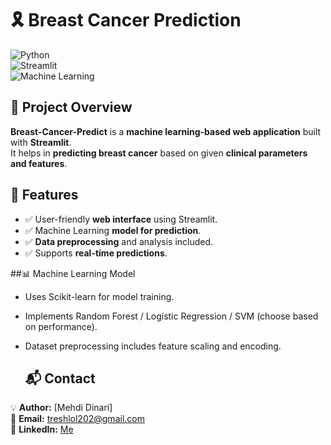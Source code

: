 # 🎗️ Breast Cancer Prediction  

![Python](https://img.shields.io/badge/Python-3.8+-blue.svg)  
![Streamlit](https://img.shields.io/badge/Streamlit-WebApp-red)  
![Machine Learning](https://img.shields.io/badge/Machine%20Learning-Sklearn-green)  

## 📝 Project Overview  

**Breast-Cancer-Predict** is a **machine learning-based web application** built with **Streamlit**.  
It helps in **predicting breast cancer** based on given **clinical parameters and features**.  

## 🚀 Features  

- ✅ User-friendly **web interface** using Streamlit.  
- ✅ Machine Learning **model for prediction**.  
- ✅ **Data preprocessing** and analysis included.  
- ✅ Supports **real-time predictions**.  


##📊 Machine Learning Model
- Uses Scikit-learn for model training.
- Implements Random Forest / Logistic Regression / SVM (choose based on performance).
- Dataset preprocessing includes feature scaling and encoding.

  ## 📬 Contact  

💡 **Author:** [Mehdi Dinari]  
📧 **Email:** [treshlol202@gmail.com](mailto:treshlol202@gmail.com)  
🔗 **LinkedIn:** [Me](https://www.linkedin.com/in/mehdi-dinari-b0487a2a9/)  
